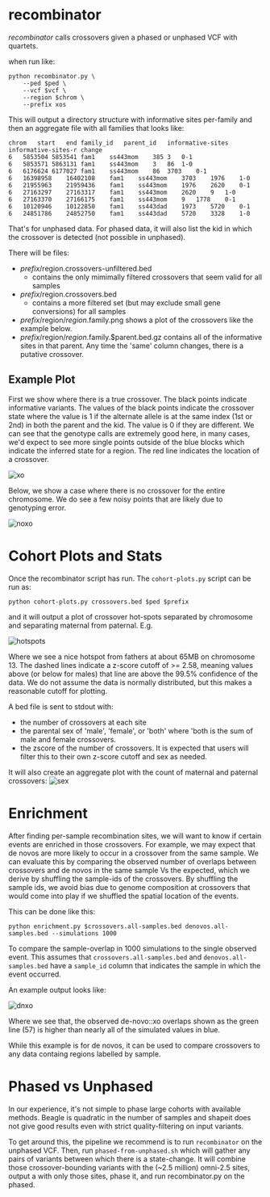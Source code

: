 recombinator
============

*recombinator* calls crossovers given a phased or unphased VCF with quartets.

when run like:

```
python recombinator.py \
    --ped $ped \
    --vcf $vcf \
    --region $chrom \
    --prefix xos
```

This will output a directory structure with informative sites per-family and then an aggregate file
with all families that looks like:
```
chrom	start	end	family_id	parent_id	informative-sites	informative-sites-r	change
6	5853504	5853541	fam1	ss443mom	385	3	0-1
6	5853571	5863131	fam1	ss443mom	3	86	1-0
6	6176624	6177027	fam1	ss443mom	86	3703	0-1
6	16398958	16402108	fam1	ss443mom	3703	1976	1-0
6	21955963	21959436	fam1	ss443mom	1976	2620	0-1
6	27163297	27163317	fam1	ss443mom	2620	9	1-0
6	27163370	27166175	fam1	ss443mom	9	1778	0-1
6	10120946	10122850	fam1	ss443dad	1973	5720	0-1
6	24851786	24852750	fam1	ss443dad	5720	3328	1-0
```

That's for unphased data. For phased data, it will also list the kid in
which the crossover is detected (not possible in unphased).

There will be files:
+ $prefix/$region.crossovers-unfiltered.bed
  - contains the only mimimally filtered crossovers that seem valid for all samples
+ $prefix/$region.crossovers.bed
  - contains a more filtered set (but may exclude small gene conversions) for all samples
+ $prefix/$region/$region.$family.png shows a plot of the crossovers like the example below.
+ $prefix/$region/$region.$family.$parent.bed.gz contains all of the informative sites
  in that parent. Any time the 'same' column changes, there is a putative crossover.

Example Plot
------------

First we show where there is a true crossover. The black points indicate informative variants.
The values of the black points indicate the crossover state where
the value is 1 if the alternate allele is at the same index (1st or 2nd) in both the parent
and the kid. The value is 0 if they are different. We can see that the genotype calls are extremely
good here, in many cases, we'd expect to see more single points outside of the blue blocks which
indicate the inferred state for a region. The red line indicates the location of a crossover.

![xo](https://cloud.githubusercontent.com/assets/1739/18555974/1697ac52-7b27-11e6-8faf-9659b2fd9c15.png "Clean Crossover")

Below, we show a case where there is no crossover for the entire chromosome. We do see a few noisy
points that are likely due to genotyping error.

![noxo](https://cloud.githubusercontent.com/assets/1739/18555978/19f7dd54-7b27-11e6-8da8-eb749b8093ce.png "No Crossovers")

Cohort Plots and Stats
======================

Once the recombinator script has run. The `cohort-plots.py` script
can be run as:
```
python cohort-plots.py crossovers.bed $ped $prefix
```
and it will output a plot of crossover hot-spots separated by chromosome
and separating maternal from paternal. E.g.

![hotspots](https://cloud.githubusercontent.com/assets/1739/18610633/3b81d9a8-7cde-11e6-813c-9ff3286fce4d.png "hotspots")

Where we see a nice hotspot from fathers at about 65MB on chromosome 13.
The dashed lines indicate a z-score cutoff of >= 2.58, meaning values above (or below for males) that line
are above the 99.5% confidence of the data. We do not assume the data is normally distributed, but this makes
a reasonable cutoff for plotting.

A bed file is sent to stdout with:
+ the number of crossovers at each site
+ the parental sex of 'male', 'female', or 'both' where 'both is the sum of male and female crossovers.
+ the zscore of the number of crossovers.
It is expected that users will filter this to their own z-score cutoff and sex as needed.


It will also create an aggregate plot with the count of maternal and paternal crossovers:
![sex](https://cloud.githubusercontent.com/assets/1739/18605165/cb82df12-7c47-11e6-80da-0985482de14c.png "sex")

Enrichment
==========

After finding per-sample recombination sites, we will want to know if certain events are enriched in those crossovers. For example, we may expect that de novos are more likely to occur in a crossover
from the same sample.
We can evaluate this by comparing the observed number of overlaps between crossovers and de novos
in the same sample Vs the expected, which we derive by shuffling the sample-ids of the crossovers.
By shuffling the sample ids, we avoid bias due to genome composition at crossovers that would
come into play if we shuffled the spatial location of the events.

This can be done like this:
```
python enrichment.py $crossovers.all-samples.bed denovos.all-samples.bed --simulations 1000
```
To compare the sample-overlap in 1000 simulations to the single observed event.
This assumes that `crossovers.all-samples.bed` and `denovos.all-samples.bed` have a `sample_id`
column that indicates the sample in which the event occurred.

An example output looks like:

![dnxo](https://cloud.githubusercontent.com/assets/1739/18727794/a4b475b2-8007-11e6-9b77-85a4918359d1.png "DN::XO")

Where we see that, the observed de-novo::xo overlaps shown as the green line (57) is higher than
nearly all of the simulated values in blue.

While this example is for de novos, it can be used to compare crossovers to any data containg regions labelled by sample.

Phased vs Unphased
==================

In our experience, it's not simple to phase large cohorts with available methods. Beagle is quadratic in the
number of samples and shapeit does not give good results even with strict quality-filtering on input variants.

To get around this, the pipeline we recommend is to run `recombinator` on the unphased VCF. Then, run
`phased-from-unphased.sh` which will gather any pairs of variants between which there is a state-change.
It will combine those crossover-bounding variants with the (~2.5 million) omni-2.5 sites, output a with
only those sites, phase it, and run recombinator.py on the phased.

